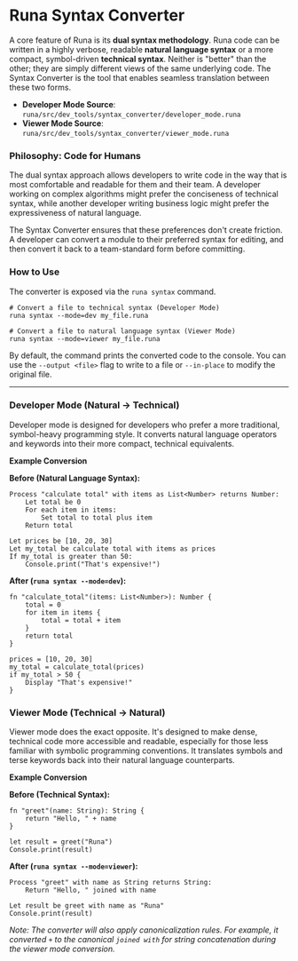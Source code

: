 # Runa Syntax Converter

A core feature of Runa is its **dual syntax methodology**. Runa code can be written in a highly verbose, readable **natural language syntax** or a more compact, symbol-driven **technical syntax**. Neither is "better" than the other; they are simply different views of the same underlying code. The Syntax Converter is the tool that enables seamless translation between these two forms.

-   **Developer Mode Source**: `runa/src/dev_tools/syntax_converter/developer_mode.runa`
-   **Viewer Mode Source**: `runa/src/dev_tools/syntax_converter/viewer_mode.runa`

### Philosophy: Code for Humans

The dual syntax approach allows developers to write code in the way that is most comfortable and readable for them and their team. A developer working on complex algorithms might prefer the conciseness of technical syntax, while another developer writing business logic might prefer the expressiveness of natural language.

The Syntax Converter ensures that these preferences don't create friction. A developer can convert a module to their preferred syntax for editing, and then convert it back to a team-standard form before committing.

### How to Use

The converter is exposed via the `runa syntax` command.

```shell
# Convert a file to technical syntax (Developer Mode)
runa syntax --mode=dev my_file.runa

# Convert a file to natural language syntax (Viewer Mode)
runa syntax --mode=viewer my_file.runa
```
By default, the command prints the converted code to the console. You can use the `--output <file>` flag to write to a file or `--in-place` to modify the original file.

---

### Developer Mode (Natural → Technical)

Developer mode is designed for developers who prefer a more traditional, symbol-heavy programming style. It converts natural language operators and keywords into their more compact, technical equivalents.

**Example Conversion**

**Before (Natural Language Syntax):**
```runa
Process "calculate total" with items as List<Number> returns Number:
    Let total be 0
    For each item in items:
        Set total to total plus item
    Return total

Let prices be [10, 20, 30]
Let my_total be calculate total with items as prices
If my_total is greater than 50:
    Console.print("That's expensive!")

```

**After (`runa syntax --mode=dev`):**
```runa
fn "calculate_total"(items: List<Number>): Number {
    total = 0
    for item in items {
        total = total + item
    }
    return total
}

prices = [10, 20, 30]
my_total = calculate_total(prices)
if my_total > 50 {
    Display "That's expensive!"
}
```

### Viewer Mode (Technical → Natural)

Viewer mode does the exact opposite. It's designed to make dense, technical code more accessible and readable, especially for those less familiar with symbolic programming conventions. It translates symbols and terse keywords back into their natural language counterparts.

**Example Conversion**

**Before (Technical Syntax):**
```runa
fn "greet"(name: String): String {
    return "Hello, " + name
}

let result = greet("Runa")
Console.print(result)
```

**After (`runa syntax --mode=viewer`):**
```runa
Process "greet" with name as String returns String:
    Return "Hello, " joined with name

Let result be greet with name as "Runa"
Console.print(result)
```
*Note: The converter will also apply canonicalization rules. For example, it converted `+` to the canonical `joined with` for string concatenation during the viewer mode conversion.*



